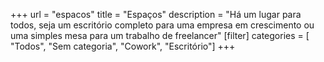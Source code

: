 +++
url = "espacos"
title = "Espaços"
description = "Há um lugar para todos, seja um escritório completo para uma empresa em crescimento ou uma simples mesa para um trabalho de freelancer"
[filter]
    categories = [
        "Todos",
        "Sem categoria",
        "Cowork",
        "Escritório"] 
+++